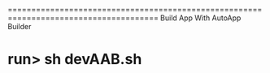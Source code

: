 ======================================================================================
Build App With AutoApp Builder

run> sh devAAB.sh
======================================================================================

